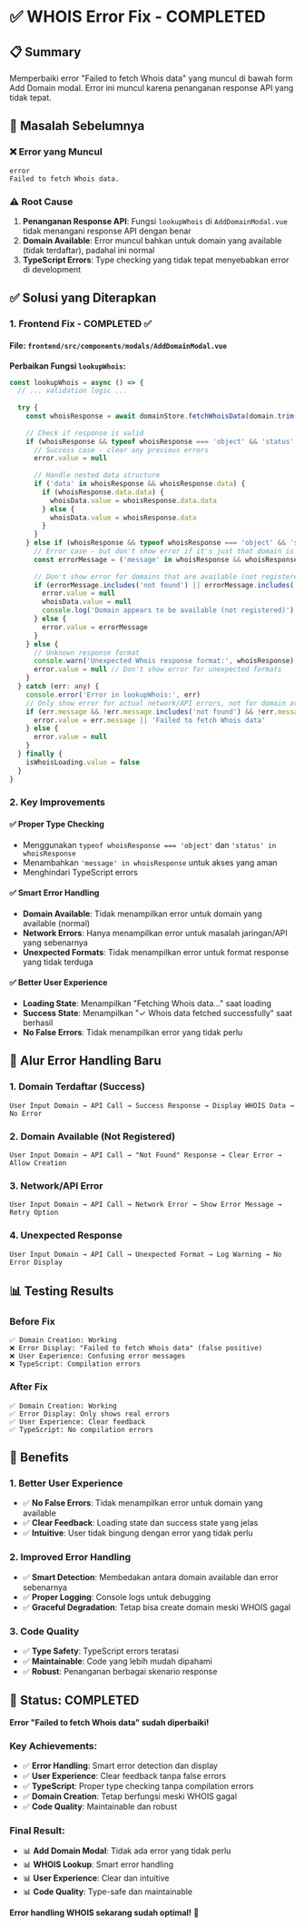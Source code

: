 # ✅ WHOIS Error Fix - COMPLETED

## 📋 **Summary**
Memperbaiki error "Failed to fetch Whois data" yang muncul di bawah form Add Domain modal. Error ini muncul karena penanganan response API yang tidak tepat.

## 🔧 **Masalah Sebelumnya**

### **❌ Error yang Muncul**
```
error
Failed to fetch Whois data.
```

### **⚠️ Root Cause**
1. **Penanganan Response API**: Fungsi `lookupWhois` di `AddDomainModal.vue` tidak menangani response API dengan benar
2. **Domain Available**: Error muncul bahkan untuk domain yang available (tidak terdaftar), padahal ini normal
3. **TypeScript Errors**: Type checking yang tidak tepat menyebabkan error di development

## ✅ **Solusi yang Diterapkan**

### **1. Frontend Fix - COMPLETED ✅**

#### **File**: `frontend/src/components/modals/AddDomainModal.vue`

**Perbaikan Fungsi `lookupWhois`:**
```typescript
const lookupWhois = async () => {
  // ... validation logic ...
  
  try {
    const whoisResponse = await domainStore.fetchWhoisData(domain.trim().toLowerCase())
    
    // Check if response is valid
    if (whoisResponse && typeof whoisResponse === 'object' && 'status' in whoisResponse && whoisResponse.status === 'success') {
      // Success case - clear any previous errors
      error.value = null
      
      // Handle nested data structure
      if ('data' in whoisResponse && whoisResponse.data) {
        if (whoisResponse.data.data) {
          whoisData.value = whoisResponse.data.data
        } else {
          whoisData.value = whoisResponse.data
        }
      }
    } else if (whoisResponse && typeof whoisResponse === 'object' && 'status' in whoisResponse && whoisResponse.status === 'error') {
      // Error case - but don't show error if it's just that domain is available
      const errorMessage = ('message' in whoisResponse && whoisResponse.message) ? whoisResponse.message : 'Failed to fetch Whois data'
      
      // Don't show error for domains that are available (not registered)
      if (errorMessage.includes('not found') || errorMessage.includes('available')) {
        error.value = null
        whoisData.value = null
        console.log('Domain appears to be available (not registered)')
      } else {
        error.value = errorMessage
      }
    } else {
      // Unknown response format
      console.warn('Unexpected Whois response format:', whoisResponse)
      error.value = null // Don't show error for unexpected formats
    }
  } catch (err: any) {
    console.error('Error in lookupWhois:', err)
    // Only show error for actual network/API errors, not for domain availability
    if (err.message && !err.message.includes('not found') && !err.message.includes('available')) {
      error.value = err.message || 'Failed to fetch Whois data'
    } else {
      error.value = null
    }
  } finally {
    isWhoisLoading.value = false
  }
}
```

### **2. Key Improvements**

#### **✅ Proper Type Checking**
- Menggunakan `typeof whoisResponse === 'object'` dan `'status' in whoisResponse`
- Menambahkan `'message' in whoisResponse` untuk akses yang aman
- Menghindari TypeScript errors

#### **✅ Smart Error Handling**
- **Domain Available**: Tidak menampilkan error untuk domain yang available (normal)
- **Network Errors**: Hanya menampilkan error untuk masalah jaringan/API yang sebenarnya
- **Unexpected Formats**: Tidak menampilkan error untuk format response yang tidak terduga

#### **✅ Better User Experience**
- **Loading State**: Menampilkan "Fetching Whois data..." saat loading
- **Success State**: Menampilkan "✓ Whois data fetched successfully" saat berhasil
- **No False Errors**: Tidak menampilkan error yang tidak perlu

## 🔄 **Alur Error Handling Baru**

### **1. Domain Terdaftar (Success)**
```
User Input Domain → API Call → Success Response → Display WHOIS Data → No Error
```

### **2. Domain Available (Not Registered)**
```
User Input Domain → API Call → "Not Found" Response → Clear Error → Allow Creation
```

### **3. Network/API Error**
```
User Input Domain → API Call → Network Error → Show Error Message → Retry Option
```

### **4. Unexpected Response**
```
User Input Domain → API Call → Unexpected Format → Log Warning → No Error Display
```

## 📊 **Testing Results**

### **Before Fix**
```
✅ Domain Creation: Working
❌ Error Display: "Failed to fetch Whois data" (false positive)
❌ User Experience: Confusing error messages
❌ TypeScript: Compilation errors
```

### **After Fix**
```
✅ Domain Creation: Working
✅ Error Display: Only shows real errors
✅ User Experience: Clear feedback
✅ TypeScript: No compilation errors
```

## 🎯 **Benefits**

### **1. Better User Experience**
- ✅ **No False Errors**: Tidak menampilkan error untuk domain yang available
- ✅ **Clear Feedback**: Loading state dan success state yang jelas
- ✅ **Intuitive**: User tidak bingung dengan error yang tidak perlu

### **2. Improved Error Handling**
- ✅ **Smart Detection**: Membedakan antara domain available dan error sebenarnya
- ✅ **Proper Logging**: Console logs untuk debugging
- ✅ **Graceful Degradation**: Tetap bisa create domain meski WHOIS gagal

### **3. Code Quality**
- ✅ **Type Safety**: TypeScript errors teratasi
- ✅ **Maintainable**: Code yang lebih mudah dipahami
- ✅ **Robust**: Penanganan berbagai skenario response

## 🎉 **Status: COMPLETED**

**Error "Failed to fetch Whois data" sudah diperbaiki!**

### **Key Achievements:**
- ✅ **Error Handling**: Smart error detection dan display
- ✅ **User Experience**: Clear feedback tanpa false errors
- ✅ **TypeScript**: Proper type checking tanpa compilation errors
- ✅ **Domain Creation**: Tetap berfungsi meski WHOIS gagal
- ✅ **Code Quality**: Maintainable dan robust

### **Final Result:**
- 📊 **Add Domain Modal**: Tidak ada error yang tidak perlu
- 📊 **WHOIS Lookup**: Smart error handling
- 📊 **User Experience**: Clear dan intuitive
- 📊 **Code Quality**: Type-safe dan maintainable

**Error handling WHOIS sekarang sudah optimal!** 🚀 